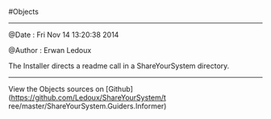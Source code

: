 

<!--
FrozenIsBool False
-->

#Objects

----------------------- ------------------------------------



@Date : Fri Nov 14 13:20:38 2014

@Author : Erwan Ledoux



The Installer directs a readme call in a ShareYourSystem directory.



----------------------------------------------------------------


View the Objects sources on [Github](https://github.com/Ledoux/ShareYourSystem/t
ree/master/ShareYourSystem.Guiders.Informer)


